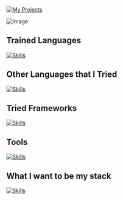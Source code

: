   
<a href="https://github.com/anuraghazra/github-readme-stats">
<img align="top" alt="My Projects" src="https://github-readme-stats.vercel.app/api/top-langs/?username=MiauDona&layout=pie&hide_border=true&langs_count=10&size_weight=0.5&count_weight=0.5&theme=midnight-purple">
<!--<img align="center" alt="Stats" src="https://github-readme-stats.vercel.app/api?username=MiauDona&show_icons=true&include_all_commits=true&hide_border=true&number_format=long&show=reviews&theme=midnight-purple"> -->
</a>

 ![Image](https://count.getloli.com/@MiauDona?name=MiauDona&theme=booru-lewd&padding=7&offset=0&align=top&scale=0.8&pixelated=1&darkmode=auto&prefix=0) 
 <a href="https://github.com/anuraghazra/github-readme-stats"></a> 

## Trained Languages
 [![Skills](https://skillicons.dev/icons?i=html,css,java,mysql)](https://skillicons.dev)

## Other Languages that I Tried
  [![Skills](https://skillicons.dev/icons?i=rust,js,php,powershell,bash)](https://skillicons.dev)

## Tried Frameworks
 [![Skills](https://skillicons.dev/icons?i=astro,ts,tauri,tailwind)](https://skillicons.dev)

## Tools
 [![Skills](https://skillicons.dev/icons?i=git,docker,ubuntu,figma,vscode,windows)](https://skillicons.dev)

 ## What I want to be my stack
 [![Skills](https://skillicons.dev/icons?i=rust,ts,tauri,figma,vscode,mysql,git)](https://skillicons.dev)

